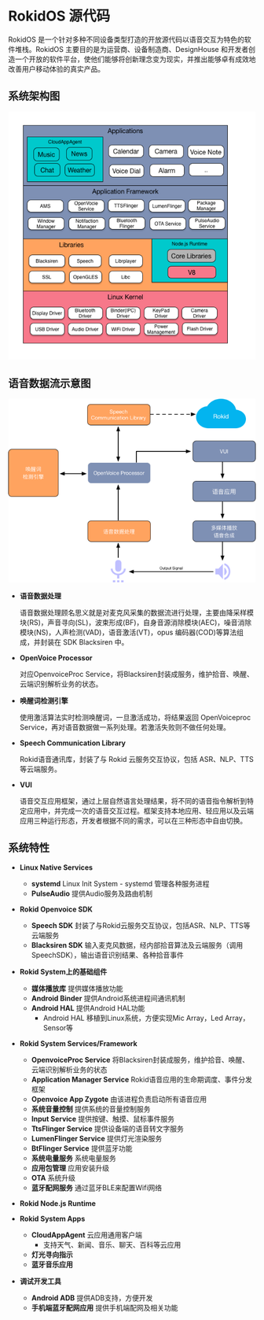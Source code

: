 # RokidOS 源代码

RokidOS 是一个针对多种不同设备类型打造的开放源代码以语音交互为特色的软件堆栈。RokidOS 主要目的是为运营商、设备制造商、DesignHouse 和开发者创造一个开放的软件平台，使他们能够将创新理念变为现实，并推出能够卓有成效地改善用户移动体验的真实产品。

## 系统架构图
![Rokid_Linux_Architecture](../../files/RokidOS_Architecture-1.png)

## 语音数据流示意图
![Rokid_Sdk_Architecture](../../files/Rokid_Sdk_Architecture.png)


* **语音数据处理**
    
    语音数据处理顾名思义就是对麦克风采集的数据流进行处理，主要由降采样模块(RS)，声音寻向(SL)，波束形成(BF)，自身音源消除模块(AEC)，噪音消除模块(NS)，人声检测(VAD)，语音激活(VT)，opus 编码器(COD)等算法组成，并封装在 SDK Blacksiren 中。

* **OpenVoice Processor**
   
    对应OpenvoiceProc Service，将Blacksiren封装成服务，维护拾音、唤醒、云端识别解析业务的状态。

* **唤醒词检测引擎**
    
    使用激活算法实时检测唤醒词，一旦激活成功，将结果返回 OpenVoiceproc Service，再对语音数据做一系列处理。若激活失败则不做任何处理。

* **Speech Communication Library**
    
    Rokid语音通讯库，封装了与 Rokid 云服务交互协议，包括 ASR、NLP、TTS 等云端服务。

* **VUI**
    
    语音交互应用框架，通过上层自然语言处理结果，将不同的语音指令解析到特定应用中，并完成一次的语音交互过程。框架支持本地应用、轻应用以及云端应用三种运行形态，开发者根据不同的需求，可以在三种形态中自由切换。

## 系统特性
* **Linux Native Services**
	* **systemd** Linux Init System - systemd 管理各种服务进程
	* **PulseAudio** 提供Audio服务及路由机制

* **Rokid Openvoice SDK**
	* **Speech SDK** 封装了与Rokid云服务交互协议，包括ASR、NLP、TTS等云端服务
	* **Blacksiren SDK** 输入麦克风数据，经内部拾音算法及云端服务（调用SpeechSDK），输出语音识别结果、各种拾音事件

* **Rokid System上的基础组件**
	* **媒体播放库** 提供媒体播放功能
	* **Android Binder** 提供Android系统进程间通讯机制
	* **Android HAL** 提供Android HAL功能
		* Android HAL 移植到Linux系统，方便实现Mic Array，Led Array，Sensor等

* **Rokid System Services/Framework**
	* **OpenvoiceProc Service** 将Blacksiren封装成服务，维护拾音、唤醒、云端识别解析业务的状态
	* **Application Manager Service** Rokid语音应用的生命期调度、事件分发框架
	* **Openvoice App Zygote** 由该进程负责启动所有语音应用
	* **系统音量控制** 提供系统的音量控制服务
	* **Input Service** 提供按键、触摸、鼠标事件服务
	* **TtsFlinger Service** 提供设备端的语音转文字服务
	* **LumenFlinger Service** 提供灯光渲染服务
	* **BtFlinger Service** 提供蓝牙功能
	* **系统电量服务** 系统电量服务
	* **应用包管理** 应用安装升级
	* **OTA** 系统升级
	* **蓝牙配网服务** 通过蓝牙BLE来配置Wifi网络

* **Rokid Node.js Runtime**

* **Rokid System Apps**
	* **CloudAppAgent** 云应用通用客户端
		* 支持天气、新闻、音乐、聊天、百科等云应用
	* **灯光寻向指示**
	* **蓝牙音乐应用**

* **调试开发工具**
	* **Android ADB** 提供ADB支持，方便开发
	* **手机端蓝牙配网应用** 提供手机端配网及相关功能


